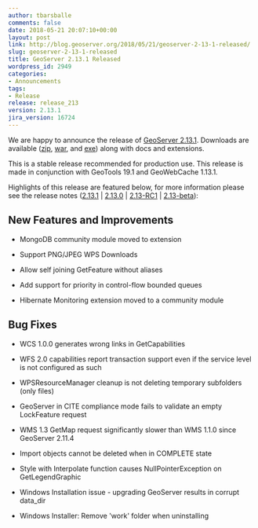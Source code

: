 ```yaml
---
author: tbarsballe
comments: false
date: 2018-05-21 20:07:10+00:00
layout: post
link: http://blog.geoserver.org/2018/05/21/geoserver-2-13-1-released/
slug: geoserver-2-13-1-released
title: GeoServer 2.13.1 Released
wordpress_id: 2949
categories:
- Announcements
tags:
- Release
release: release_213
version: 2.13.1
jira_version: 16724
---
```




We are happy to announce the release of [GeoServer 2.13.1](http://sourceforge.net/projects/geoserver/files/GeoServer/2.13.1/). Downloads are available ([zip](http://sourceforge.net/projects/geoserver/files/GeoServer/2.13.1/geoserver-2.13.1-bin.zip/download), [war](http://sourceforge.net/projects/geoserver/files/GeoServer/2.13.1/geoserver-2.13.1-war.zip/download), and [exe](http://sourceforge.net/projects/geoserver/files/GeoServer/2.13.1/geoserver-2.13.1.exe/download)) along with docs and extensions.

This is a stable release recommended for production use. This release is made in conjunction with GeoTools 19.1 and GeoWebCache 1.13.1.




Highlights of this release are featured below, for more information please see the release notes ([2.13.1](https://osgeo-org.atlassian.net/secure/ReleaseNote.jspa?projectId=10000&version=16724) | [2.13.0](https://osgeo-org.atlassian.net/secure/ReleaseNote.jspa?projectId=10000&version=16722) | [2.13-RC1](https://osgeo-org.atlassian.net/secure/ReleaseNote.jspa?projectId=10000&version=16717) | [2.13-beta](https://osgeo-org.atlassian.net/secure/ReleaseNote.jspa?projectId=10000&version=16702)):


## New Features and Improvements





 	
  * MongoDB community module moved to extension

 	
  * Support PNG/JPEG WPS Downloads

 	
  * Allow self joining GetFeature without aliases

 	
  * Add support for priority in control-flow bounded queues

 	
  * Hibernate Monitoring extension moved to a community module




## Bug Fixes





 	
  * WCS 1.0.0 generates wrong links in GetCapabilities

 	
  * WFS 2.0 capabilities report transaction support even if the service level is not configured as such

 	
  * WPSResourceManager cleanup is not deleting temporary subfolders (only files)

 	
  * GeoServer in CITE compliance mode fails to validate an empty LockFeature request

 	
  * WMS 1.3 GetMap request significantly slower than WMS 1.1.0 since GeoServer 2.11.4

 	
  * Import objects cannot be deleted when in COMPLETE state

 	
  * Style with Interpolate function causes NullPointerException on GetLegendGraphic

 	
  * Windows Installation issue - upgrading GeoServer results in corrupt data_dir

 	
  * Windows Installer: Remove 'work' folder when uninstalling



